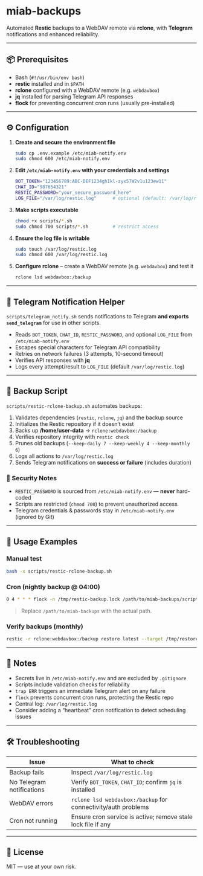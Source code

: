 # miab-backups

Automated **Restic** backups to a WebDAV remote via **rclone**, with **Telegram** notifications and enhanced reliability.

---

## 📦 Prerequisites
- Bash (`#!/usr/bin/env bash`)
- **restic** installed and in `$PATH`
- **rclone** configured with a WebDAV remote (e.g. `webdavbox`)
- **jq** installed for parsing Telegram API responses
- **flock** for preventing concurrent cron runs (usually pre-installed)

---

## ⚙️ Configuration

1. **Create and secure the environment file**
   ~~~bash
   sudo cp .env.example /etc/miab-notify.env
   sudo chmod 600 /etc/miab-notify.env
   ~~~

2. **Edit `/etc/miab-notify.env` with your credentials and settings**
   ~~~bash
   BOT_TOKEN="123456789:ABC-DEF1234ghIkl-zyx57W2v1u123ew11"
   CHAT_ID="987654321"
   RESTIC_PASSWORD="your_secure_password_here"
   LOG_FILE="/var/log/restic.log"      # optional (default: /var/log/restic.log)
   ~~~

3. **Make scripts executable**
   ~~~bash
   chmod +x scripts/*.sh
   sudo chmod 700 scripts/*.sh         # restrict access
   ~~~

4. **Ensure the log file is writable**
   ~~~bash
   sudo touch /var/log/restic.log
   sudo chmod 600 /var/log/restic.log
   ~~~

5. **Configure rclone** – create a WebDAV remote (e.g. `webdavbox`) and test it
   ~~~bash
   rclone lsd webdavbox:/backup
   ~~~

---

## 🔔 Telegram Notification Helper

`scripts/telegram_notify.sh` sends notifications to Telegram **and exports `send_telegram`** for use in other scripts.

* Reads `BOT_TOKEN`, `CHAT_ID`, `RESTIC_PASSWORD`, and optional `LOG_FILE` from `/etc/miab-notify.env`
* Escapes special characters for Telegram API compatibility
* Retries on network failures (3 attempts, 10-second timeout)
* Verifies API responses with **jq**
* Logs every attempt/result to `LOG_FILE` (default `/var/log/restic.log`)

---

## 💾 Backup Script

`scripts/restic-rclone-backup.sh` automates backups:

1. Validates dependencies (`restic`, `rclone`, `jq`) and the backup source  
2. Initializes the Restic repository if it doesn’t exist  
3. Backs up **/home/user-data** → `rclone:webdavbox:/backup`  
4. Verifies repository integrity with `restic check`  
5. Prunes old backups (`--keep-daily 7 --keep-weekly 4 --keep-monthly 6`)  
6. Logs all actions to `/var/log/restic.log`  
7. Sends Telegram notifications on **success or failure** (includes duration)

### 🔐 Security Notes
- `RESTIC_PASSWORD` is sourced from `/etc/miab-notify.env` — **never** hard-coded
- Scripts are restricted (`chmod 700`) to prevent unauthorized access
- Telegram credentials & passwords stay in `/etc/miab-notify.env` (ignored by Git)

---

## 🔧 Usage Examples

### Manual test
~~~bash
bash -x scripts/restic-rclone-backup.sh
~~~

### Cron (nightly backup @ 04:00)
~~~bash
0 4 * * * flock -n /tmp/restic-backup.lock /path/to/miab-backups/scripts/restic-rclone-backup.sh >> /var/log/restic.log 2>&1
~~~
> Replace `/path/to/miab-backups` with the actual path.

### Verify backups (monthly)
~~~bash
restic -r rclone:webdavbox:/backup restore latest --target /tmp/restore-test
~~~

---

## 📁 Notes
- Secrets live in `/etc/miab-notify.env` and are excluded by `.gitignore`
- Scripts include validation checks for reliability
- `trap ERR` triggers an immediate Telegram alert on any failure
- `flock` prevents concurrent cron runs, protecting the Restic repo
- Central log: `/var/log/restic.log`
- Consider adding a “heartbeat” cron notification to detect scheduling issues

---

## 🛠️ Troubleshooting

| Issue                       | What to check                                                  |
|-----------------------------|----------------------------------------------------------------|
| Backup fails                | Inspect `/var/log/restic.log`                                  |
| No Telegram notifications   | Verify `BOT_TOKEN`, `CHAT_ID`; confirm `jq` is installed       |
| WebDAV errors               | `rclone lsd webdavbox:/backup` for connectivity/auth problems   |
| Cron not running            | Ensure cron service is active; remove stale lock file if any   |

---

## 🪪 License
MIT — use at your own risk.
